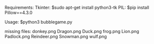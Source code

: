 Requirements:
    Tkinter:
        $sudo apt-get install python3-tk
    PIL:
        $pip install Pillow==4.3.0

Usage:
        $python3 bubblegame.py

missing files:
donkey.png
Dragon.png
Duck.png
frog.png
Lion.png
Padlock.png
Reindeer.png
Snowman.png
wulf.png
